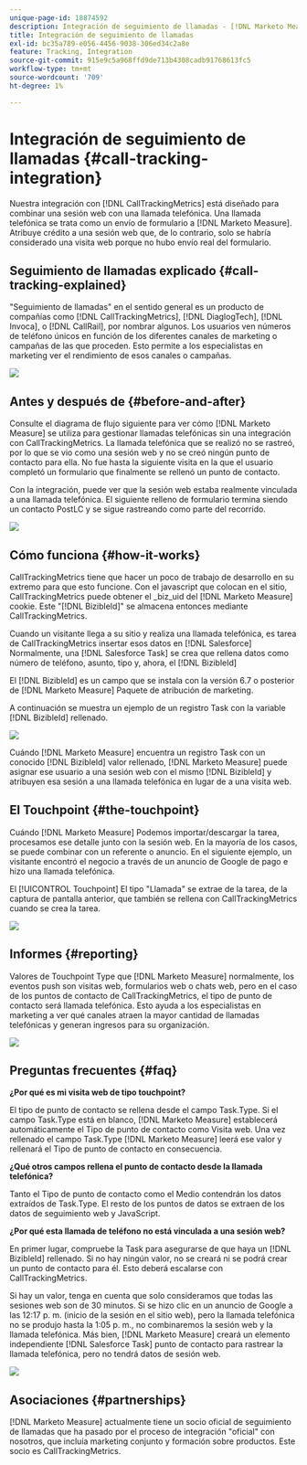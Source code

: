 ```yaml
---
unique-page-id: 18874592
description: Integración de seguimiento de llamadas - [!DNL Marketo Measure]
title: Integración de seguimiento de llamadas
exl-id: bc35a789-e056-4456-9038-306ed34c2a8e
feature: Tracking, Integration
source-git-commit: 915e9c5a968ffd9de713b4308cadb91768613fc5
workflow-type: tm+mt
source-wordcount: '709'
ht-degree: 1%

---
```


# Integración de seguimiento de llamadas {#call-tracking-integration}

Nuestra integración con [!DNL CallTrackingMetrics] está diseñado para combinar una sesión web con una llamada telefónica. Una llamada telefónica se trata como un envío de formulario a [!DNL Marketo Measure]. Atribuye crédito a una sesión web que, de lo contrario, solo se habría considerado una visita web porque no hubo envío real del formulario.

## Seguimiento de llamadas explicado {#call-tracking-explained}

&quot;Seguimiento de llamadas&quot; en el sentido general es un producto de compañías como [!DNL CallTrackingMetrics], [!DNL DiaglogTech], [!DNL Invoca], o [!DNL CallRail], por nombrar algunos. Los usuarios ven números de teléfono únicos en función de los diferentes canales de marketing o campañas de las que proceden. Esto permite a los especialistas en marketing ver el rendimiento de esos canales o campañas.

![](assets/1.png)

## Antes y después de {#before-and-after}

Consulte el diagrama de flujo siguiente para ver cómo [!DNL Marketo Measure] se utiliza para gestionar llamadas telefónicas sin una integración con CallTrackingMetrics. La llamada telefónica que se realizó no se rastreó, por lo que se vio como una sesión web y no se creó ningún punto de contacto para ella. No fue hasta la siguiente visita en la que el usuario completó un formulario que finalmente se rellenó un punto de contacto.

Con la integración, puede ver que la sesión web estaba realmente vinculada a una llamada telefónica. El siguiente relleno de formulario termina siendo un contacto PostLC y se sigue rastreando como parte del recorrido.

![](assets/2.png)

## Cómo funciona {#how-it-works}

CallTrackingMetrics tiene que hacer un poco de trabajo de desarrollo en su extremo para que esto funcione. Con el javascript que colocan en el sitio, CallTrackingMetrics puede obtener el _biz_uid del [!DNL Marketo Measure] cookie. Este &quot;[!DNL BizibleId]&quot; se almacena entonces mediante CallTrackingMetrics.

Cuando un visitante llega a su sitio y realiza una llamada telefónica, es tarea de CallTrackingMetrics insertar esos datos en [!DNL Salesforce]  Normalmente, una [!DNL Salesforce Task] se crea que rellena datos como número de teléfono, asunto, tipo y, ahora, el [!DNL BizibleId]

El [!DNL BizibleId] es un campo que se instala con la versión 6.7 o posterior de [!DNL Marketo Measure] Paquete de atribución de marketing.

A continuación se muestra un ejemplo de un registro Task con la variable [!DNL BizibleId] rellenado.

![](assets/3.png)

Cuándo [!DNL Marketo Measure] encuentra un registro Task con un conocido [!DNL BizibleId] valor rellenado, [!DNL Marketo Measure] puede asignar ese usuario a una sesión web con el mismo [!DNL BizibleId] y atribuyen esa sesión a una llamada telefónica en lugar de a una visita web.

## El Touchpoint {#the-touchpoint}

Cuándo [!DNL Marketo Measure] Podemos importar/descargar la tarea, procesamos ese detalle junto con la sesión web. En la mayoría de los casos, se puede combinar con un referente o anuncio. En el siguiente ejemplo, un visitante encontró el negocio a través de un anuncio de Google de pago e hizo una llamada telefónica.

El [!UICONTROL Touchpoint] El tipo &quot;Llamada&quot; se extrae de la tarea, de la captura de pantalla anterior, que también se rellena con CallTrackingMetrics cuando se crea la tarea.

![](assets/4.png)

## Informes {#reporting}

Valores de Touchpoint Type que [!DNL Marketo Measure] normalmente, los eventos push son visitas web, formularios web o chats web, pero en el caso de los puntos de contacto de CallTrackingMetrics, el tipo de punto de contacto será llamada telefónica. Esto ayuda a los especialistas en marketing a ver qué canales atraen la mayor cantidad de llamadas telefónicas y generan ingresos para su organización.

![](assets/5.png)

## Preguntas frecuentes {#faq}

**¿Por qué es mi visita web de tipo touchpoint?**

El tipo de punto de contacto se rellena desde el campo Task.Type. Si el campo Task.Type está en blanco, [!DNL Marketo Measure] establecerá automáticamente el Tipo de punto de contacto como Visita web. Una vez rellenado el campo Task.Type [!DNL Marketo Measure] leerá ese valor y rellenará el Tipo de punto de contacto en consecuencia.

**¿Qué otros campos rellena el punto de contacto desde la llamada telefónica?**

Tanto el Tipo de punto de contacto como el Medio contendrán los datos extraídos de Task.Type. El resto de los puntos de datos se extraen de los datos de seguimiento web y JavaScript.

**¿Por qué esta llamada de teléfono no está vinculada a una sesión web?**

En primer lugar, compruebe la Task para asegurarse de que haya un [!DNL BizibleId] rellenado. Si no hay ningún valor, no se creará ni se podrá crear un punto de contacto para él. Esto deberá escalarse con CallTrackingMetrics.

Si hay un valor, tenga en cuenta que solo consideramos que todas las sesiones web son de 30 minutos. Si se hizo clic en un anuncio de Google a las 12:17 p. m. (inicio de la sesión en el sitio web), pero la llamada telefónica no se produjo hasta la 1:05 p. m., no combinaremos la sesión web y la llamada telefónica. Más bien, [!DNL Marketo Measure] creará un elemento independiente [!DNL Salesforce Task] punto de contacto para rastrear la llamada telefónica, pero no tendrá datos de sesión web.

![](assets/6.png)

## Asociaciones {#partnerships}

[!DNL Marketo Measure] actualmente tiene un socio oficial de seguimiento de llamadas que ha pasado por el proceso de integración &quot;oficial&quot; con nosotros, que incluía marketing conjunto y formación sobre productos. Este socio es CallTrackingMetrics.
